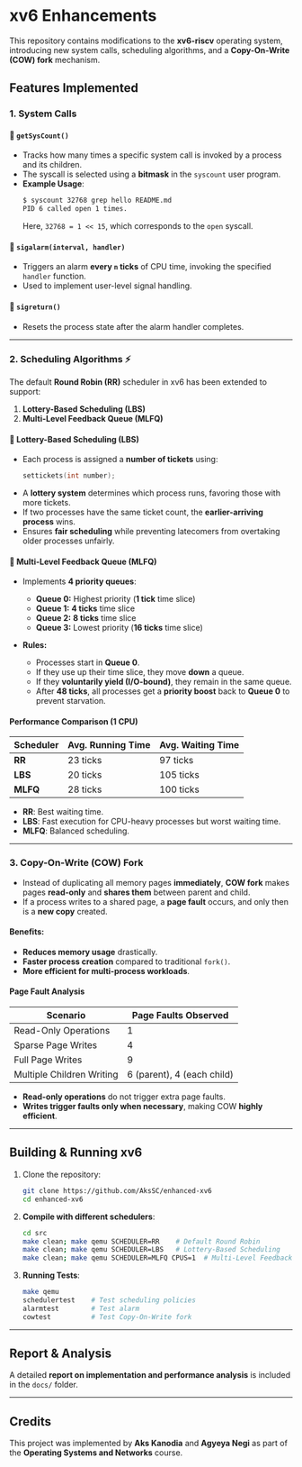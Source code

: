 # xv6 Enhancements

This repository contains modifications to the **xv6-riscv** operating system, introducing new system calls, scheduling algorithms, and a **Copy-On-Write (COW) fork** mechanism.

## Features Implemented

### 1. System Calls

#### 🔹 `getSysCount()`
- Tracks how many times a specific system call is invoked by a process and its children.
- The syscall is selected using a **bitmask** in the `syscount` user program.
- **Example Usage**:
  ```sh
  $ syscount 32768 grep hello README.md
  PID 6 called open 1 times.
  ```
  Here, `32768 = 1 << 15`, which corresponds to the `open` syscall.

#### 🔹 `sigalarm(interval, handler)`
- Triggers an alarm **every `n` ticks** of CPU time, invoking the specified `handler` function.
- Used to implement user-level signal handling.

#### 🔹 `sigreturn()`
- Resets the process state after the alarm handler completes.

---

### 2. Scheduling Algorithms ⚡

The default **Round Robin (RR)** scheduler in xv6 has been extended to support:
1. **Lottery-Based Scheduling (LBS)**
2. **Multi-Level Feedback Queue (MLFQ)**

#### 🔹 **Lottery-Based Scheduling (LBS)**
- Each process is assigned a **number of tickets** using:
  ```c
  settickets(int number);
  ```
- A **lottery system** determines which process runs, favoring those with more tickets.
- If two processes have the same ticket count, the **earlier-arriving process** wins.
- Ensures **fair scheduling** while preventing latecomers from overtaking older processes unfairly.

#### 🔹 **Multi-Level Feedback Queue (MLFQ)**
- Implements **4 priority queues**:
  - **Queue 0:** Highest priority (**1 tick** time slice)
  - **Queue 1:** **4 ticks** time slice
  - **Queue 2:** **8 ticks** time slice
  - **Queue 3:** Lowest priority (**16 ticks** time slice)

- **Rules:**
  - Processes start in **Queue 0**.
  - If they use up their time slice, they move **down** a queue.
  - If they **voluntarily yield (I/O-bound)**, they remain in the same queue.
  - After **48 ticks**, all processes get a **priority boost** back to **Queue 0** to prevent starvation.

#### **Performance Comparison (1 CPU)**

| Scheduler | Avg. Running Time | Avg. Waiting Time |
|-----------|-----------------|-----------------|
| **RR** | 23 ticks | 97 ticks |
| **LBS** | 20 ticks | 105 ticks |
| **MLFQ** | 28 ticks | 100 ticks |

- **RR**: Best waiting time.
- **LBS**: Fast execution for CPU-heavy processes but worst waiting time.
- **MLFQ**: Balanced scheduling.

---

### 3. Copy-On-Write (COW) Fork 

- Instead of duplicating all memory pages **immediately**, **COW fork** makes pages **read-only** and **shares them** between parent and child.
- If a process writes to a shared page, a **page fault** occurs, and only then is a **new copy** created.

#### **Benefits:**
- **Reduces memory usage** drastically.
- **Faster process creation** compared to traditional `fork()`.
- **More efficient for multi-process workloads**.

#### **Page Fault Analysis**

| Scenario | Page Faults Observed |
|----------|--------------------|
| Read-Only Operations | 1 |
| Sparse Page Writes | 4 |
| Full Page Writes | 9 |
| Multiple Children Writing | 6 (parent), 4 (each child) |

- **Read-only operations** do not trigger extra page faults.
- **Writes trigger faults only when necessary**, making COW **highly efficient**.

---

## Building & Running xv6

1. Clone the repository:
   ```sh
   git clone https://github.com/AksSC/enhanced-xv6
   cd enhanced-xv6
   ```

2. **Compile with different schedulers**:
   ```sh
   cd src
   make clean; make qemu SCHEDULER=RR    # Default Round Robin
   make clean; make qemu SCHEDULER=LBS   # Lottery-Based Scheduling
   make clean; make qemu SCHEDULER=MLFQ CPUS=1  # Multi-Level Feedback Queue
   ```

3. **Running Tests**:
   ```sh
   make qemu
   schedulertest    # Test scheduling policies
   alarmtest        # Test alarm
   cowtest          # Test Copy-On-Write fork
   ```

---

## Report & Analysis

A detailed **report on implementation and performance analysis** is included in the `docs/` folder.

---

## Credits

This project was implemented by **Aks Kanodia** and **Agyeya Negi** as part of the **Operating Systems and Networks** course.

